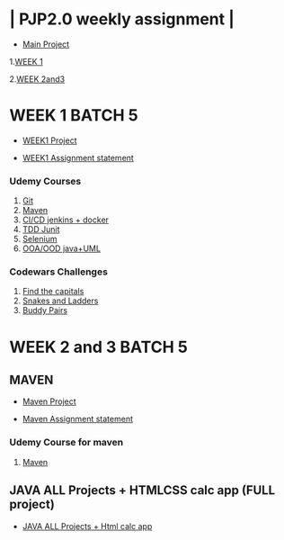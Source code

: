 | PJP2.0 weekly assignment |
========================

* [Main Project](https://github.com/mukeshbasira/PJP2.0)

1.[WEEK 1](#WEEK-1-BATCH-5)

2.[WEEK 2and3](#WEEK-2-and-3-BATCH-5)

# WEEK 1 BATCH 5
- [WEEK1 Project](https://github.com/mukeshbasira/PJP2.0/tree/week1)

- [WEEK1 Assignment statement](https://github.com/mukeshbasira/PJP2.0/blob/week1/Assignment%20Question/Week%201%20Assignment.pdf)

### Udemy Courses 
1. [Git](https://www.udemy.com/course/git-going-fast/) 
2. [Maven](https://www.udemy.com/course/learn-maven-java-dependency-management-in-20-steps/ ) 
3. [CI/CD jenkins + docker](https://www.udemy.com/course/learn-devops-ci-cd-with-jenkins-using-pipelines-and-docker/) 
4. [TDD Junit](https://www.udemy.com/course/instant-test-driven-development-with-junit/) 
5. [Selenium](https://www.udemy.com/course/automate-tests-using-selenium-webdriver-with-java-cucumber/) 
6. [OOA/OOD java+UML](https://www.udemy.com/course/oo-analysis-design-programming/)  

### Codewars Challenges
1. [Find the capitals](https://www.codewars.com/kata/539ee3b6757843632d00026b)
2. [Snakes and Ladders](https://www.codewars.com/kata/587136ba2eefcb92a9000027/train/java)
3. [Buddy Pairs](https://www.codewars.com/kata/59ccf051dcc4050f7800008f/train/javascript)


# WEEK 2 and 3 BATCH 5

## MAVEN
- [Maven Project](https://github.com/mukeshbasira/PJP2.0/tree/week2_maven)

- [Maven Assignment statement](https://github.com/mukeshbasira/PJP2.0/blob/week2_maven/Assignments/Assignment%20on%20Maven.pdf)

### Udemy Course for maven
1. [Maven](https://www.udemy.com/course/learn-maven-java-dependency-management-in-20-steps/ ) 

## JAVA ALL Projects + HTMLCSS calc app (FULL project)

- [JAVA ALL Projects + Html calc app](https://github.com/mukeshbasira/PJP2.0/tree/week2_java_calculator)






